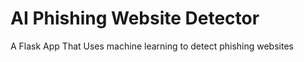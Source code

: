  # AI Phishing Website Detector 
A Flask App That Uses machine learning to detect phishing websites
